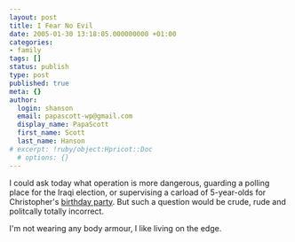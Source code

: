 ```yaml
---
layout: post
title: I Fear No Evil
date: 2005-01-30 13:18:05.000000000 +01:00
categories:
- family
tags: []
status: publish
type: post
published: true
meta: {}
author:
  login: shanson
  email: papascott-wp@gmail.com
  display_name: PapaScott
  first_name: Scott
  last_name: Hanson
# excerpt: !ruby/object:Hpricot::Doc
  # options: {}
---
```

<p>I could ask today what operation is more dangerous, guarding a polling place for the Iraqi election, or supervising a carload of 5-year-olds for Christopher's <a href="http://www.fuxis.de/">birthday party</a>. But such a question would be crude, rude and politcally totally incorrect.</p>
<p>I'm not wearing any body armour, I like living on the edge.</p>
